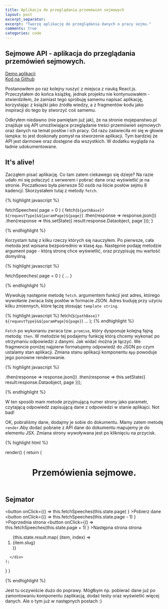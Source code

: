 ```yaml
---
title: Aplikacja do przeglądania przemówień sejmowych
layout: post
excerpt_separator: 
excerpt: "Tworzę aplikację do przeglądania danych o pracy sejmu."
comments: true
categories: code
---
```


<h2>Sejmowe API - aplikacja do przeglądania przemówień sejmowych.</h2>

<a href="/sejmator">Demo aplikacji</a> <br>
<a href="https://github.com/bananovitch/sejmator">Kod na Github</a>

<p>Postanowiłem po raz kolejny ruszyć z miejsca z nauką React.js. Przeczytałem do końca książkę, jednak projektu nie kontynuowałem - stwierdziłem, że zamiast tego spróbuję samemu napisać aplikację, korzystając z książki jako źródła wiedzy, a z fragmentów kodu jako inspiracji do tego by stworzyć coś samemu.</p>

<p>Odkryłem niedawno (nie pamiętam już jak), że na stronie mojepanstwo.pl znajduje się API umożliwiające przeglądanie treści przemówień sejmowych oraz danych na temat posłów i ich pracy. Od razu zaświeciła mi się w głowie lampka: to jest doskonały pomysł na stworzenie aplikacji. Tym bardziej że API jest darmowe oraz dostępne dla wszystkich. W dodatku wygląda na ładnie udokumentowane.</p>

<h2>It's alive!</h2>

<p>Zacząłem pisać aplikację. Co tam zatem ciekawego się dzieje? Na razie udało mi się połaczyć z serwerem i pobrać dane oraz wyświetlić je na stronie. Poczatkowo była pierwsze 50 osób na liście posłów sejmu 8 kadencji. Skorzystałem tutaj z metody <code>fetch</code>. </p>

{% highlight javascript %}

fetchSpeeches( page = 0 ) {
    fetch(`${pathBase}?${requestType}&${paramPage}${page}`)
    .then(response => response.json())
    .then(response => this.setState({ 
      result:response.Dataobject,
      page
     }));
}

{% endhighlight %}

<p>Korzystam tutaj z kilku rzeczy których się nauczyłem. Po pierwsze, cała metoda jest wpisana bezpośrednio w klasę <code>App</code>. Następnie podaję metodzie argument page - którą stronę chce wyświetlić, oraz przypisuję mu wartość domyślną. </p>

{% highlight javascript %}

fetchSpeeches( page = 0 ) {
	...
}

{% endhighlight %}

<p>Wywołuję następnie metodę <code>fetch</code>. argumentem funkcji jest adres, którego wywołanie zwraca listę posłów w formacie JSON. Adres buduję przy użyciu kilku zmiennych, które łączę stosując <code>template string</code>.</p>

{% highlight javascript %}
fetch(`${pathBase}?${requestType}&${paramPage}${page}`)
    ...
    );
{% endhighlight %}

<p><code>Fetch</code> po wykonaniu zwraca tzw. <code>promise</code>, który dysponuje kolejną fajną metodą: <code>then</code>. W metodzie tej podajemy funkcję którą chcemy wykonać po otrzymaniu odpowiedzi z danymi. Jak widać można je łączyć. We fragmencie poniżej najpierw formatujemy odpowiedź do JSON po czym ustalamy stan aplikacji. Zmiana stanu aplikacji komponentu <code>App</code> powoduje jego ponowne renderowanie. </p>

{% highlight javascript %}

.then(response => response.json())
.then(response => this.setState({ 
	result:response.Dataobject,
	page
}));

{% endhighlight %}

<p>W ten sposób mam metode przyjmującą numer strony jako parametr, czytającą odpowiedź zapisującą dane z odpowiedzi w stanie aplikajci. Not bad!</p>

<p>OK, pobraliśmy dane, dodajmy je sobie do dokumentu. Mamy zatem metodę <code>render</code>.Aby dodać pobrane z API dane do dokumentu mapujemy je do elementu JSX. Zmiana strony wywoływana jest po kliknięciu na przycisk.</p>

{% highlight html %}

render() {
    return (
      <div className="App">
        <header className="App-header">
          <h1 className="App-title">Przemówienia sejmowe.</h1>
        </header>
        <h2>Sejmator</h2>
        <button 
        	onClick={() => this.fetchSpeeches(this.state.page) }
        >Pobierz dane</button>
        <button 
        	onClick={() => this.fetchSpeeches(this.state.page - 1) }
        >Poprzednia strona</button>
        <button 
        	onClick={() => this.fetchSpeeches(this.state.page + 1) }
        	>Następna strona strona
        </button>
        <ol>
        {this.state.result.map( (item, index) => 
          <li key={index}>{item.slug}</li> 
          )}
        </ol>
        
      </div>
    );
  }
}

{% endhighlight %}

<p>Jest tu oczywiście dużo do poprawy. Mógłbym np. pobierać dane już po zamontowaniu komponentu zaplikacją, dodać testy oraz wyświetlić więcej danych. Ale o tym już w następnych postach :)</p>
